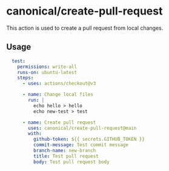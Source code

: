 # canonical/create-pull-request

This action is used to create a pull request from local changes.

## Usage

```yaml
  test:
    permissions: write-all
    runs-on: ubuntu-latest
    steps:
      - uses: actions/checkout@v3

      - name: Change local files
        run: |
          echo hello > hello
          echo new-test > test

      - name: Create pull request
        uses: canonical/create-pull-request@main
        with:
          github-token: ${{ secrets.GITHUB_TOKEN }}
          commit-message: Test commit message
          branch-name: new-branch
          title: Test pull request
          body: Test pull request body
```

